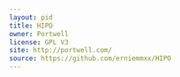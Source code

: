 ```yaml
---
layout: pid
title: HIPO
owner: Portwell
license: GPL V3
site: http://portwell.com/
source: https://github.com/erniemmxx/HIPO
---
```


